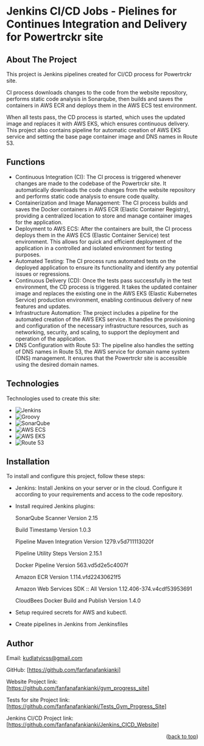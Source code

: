 # Jenkins CI/CD Jobs - Pielines for Continues Integration and Delivery for Powertrckr site
<a name="readme-top"></a>
<!-- ABOUT THE PROJECT -->
## About The Project

This project is Jenkins pipelines created for CI/CD process for Powertrckr site. 

CI process downloads changes to the code from the website repository, performs static code analysis in Sonarqube, then builds and saves the containers in AWS ECR and deploys them in the AWS ECS test environment. 

When all tests pass, the CD process is started, which uses the updated image and replaces it with AWS EKS, which ensures continuous delivery. This project also contains pipeline for automatic creation of AWS EKS service and setting the base page container image and DNS names in Route 53.

<!-- FUNCTIONS -->
## Functions

* Continuous Integration (CI): The CI process is triggered whenever changes are made to the codebase of the Powertrckr site. It automatically downloads the code changes from the website repository and performs static code analysis to ensure code quality.
* Containerization and Image Management: The CI process builds and saves the Docker containers in AWS ECR (Elastic Container Registry), providing a centralized location to store and manage container images for the application.
* Deployment to AWS ECS: After the containers are built, the CI process deploys them in the AWS ECS (Elastic Container Service) test environment. This allows for quick and efficient deployment of the application in a controlled and isolated environment for testing purposes.
* Automated Testing: The CI process runs automated tests on the deployed application to ensure its functionality and identify any potential issues or regressions.
* Continuous Delivery (CD): Once the tests pass successfully in the test environment, the CD process is triggered. It takes the updated container image and replaces the existing one in the AWS EKS (Elastic Kubernetes Service) production environment, enabling continuous delivery of new features and updates.
* Infrastructure Automation: The project includes a pipeline for the automated creation of the AWS EKS service. It handles the provisioning and configuration of the necessary infrastructure resources, such as networking, security, and scaling, to support the deployment and operation of the application.
* DNS Configuration with Route 53: The pipeline also handles the setting of DNS names in Route 53, the AWS service for domain name system (DNS) management. It ensures that the Powertrckr site is accessible using the desired domain names.

<!-- TECHNOLOGIES -->
## Technologies

Technologies used to create this site:
* ![Jenkins](https://img.shields.io/badge/Jenkins-D24939?style=for-the-badge&logo=jenkins&logoColor=white)
* ![Groovy](https://img.shields.io/badge/Groovy-4298B8?style=for-the-badge&logo=apache%20groovy&logoColor=white)
* ![SonarQube](https://img.shields.io/badge/SonarQube-4E9BCD?style=for-the-badge&logo=sonarqube&logoColor=white)
* ![AWS ECS](https://img.shields.io/badge/AWS%20ECS-232F3E?style=for-the-badge&logo=amazon%20aws&logoColor=white)
* ![AWS EKS](https://img.shields.io/badge/AWS%20EKS-232F3E?style=for-the-badge&logo=amazon%20aws&logoColor=white)
* ![Route 53](https://img.shields.io/badge/Route%2053-232F3E?style=for-the-badge&logo=amazon%20route%2053&logoColor=white)

<!-- INSTALLATION -->
## Installation

To install and configure this project, follow these steps:
* Jenkins: Install Jenkins on your server or in the cloud. Configure it according to your requirements and access to the code repository.
* Install required Jenkins plugins:

  SonarQube Scanner Version 2.15

  Build Timestamp Version 1.0.3

  Pipeline Maven Integration Version 1279.v5d711113020f

  Pipeline Utility Steps Version 2.15.1

  Docker Pipeline Version 563.vd5d2e5c4007f

  Amazon ECR Version 1.114.vfd22430621f5

  Amazon Web Services SDK :: All Version 1.12.406-374.v4cdf53953691

  CloudBees Docker Build and Publish Version 1.4.0

* Setup required secrets for AWS and kubectl. 
* Create pipelines in Jenkins from Jenkinsfiles
  
<!-- AUTHOR -->
## Author

Email: kudlatyicss@gmail.com

GitHub: [https://github.com/fanfanafankianki]

Website Project link: [https://github.com/fanfanafankianki/gym_progress_site]

Tests for site Project link: [https://github.com/fanfanafankianki/Tests_Gym_Progress_Site]

Jenkins CI/CD Project link: [https://github.com/fanfanafankianki/Jenkins_CICD_Website]
<p align="right">(<a href="#readme-top">back to top</a>)</p>
